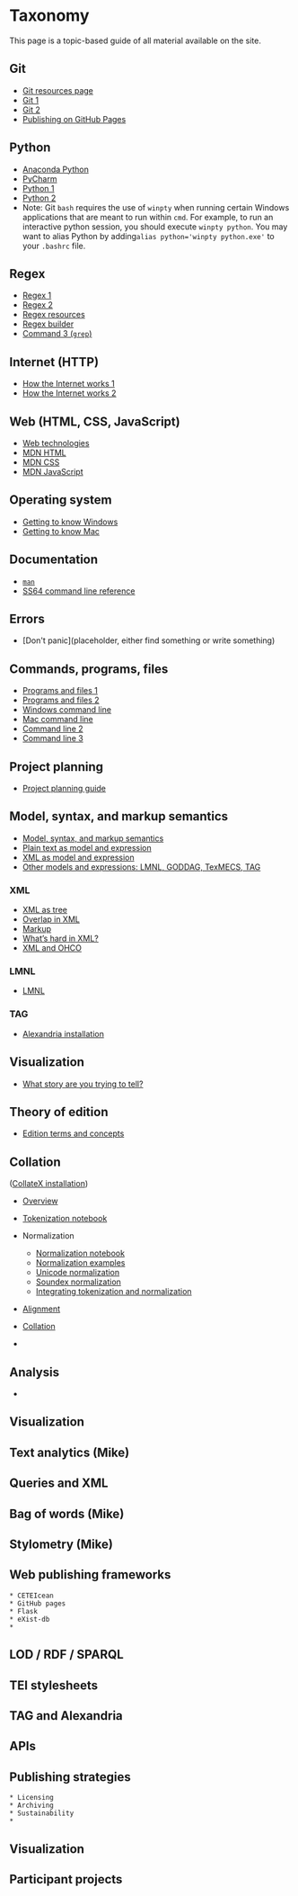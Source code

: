 # Taxonomy

This page is a topic-based guide of all material available on the site.

## Git
* [Git resources page](../schedule/week_1/git_resources.md)
* [Git 1](../schedule/week_1/git_1.md)
* [Git 2](../schedule/week_1/git_2.md)
* [Publishing on GitHub Pages](https://guides.github.com/features/pages/)

## Python
* [Anaconda Python](https://www.anaconda.com/download/)
* [PyCharm](https://www.jetbrains.com/pycharm/)
* [Python 1](../schedule/week_1/python_1.html)
* [Python 2](../schedule/week_1/python_2.html)
* Note: Git `bash` requires the use of `winpty` when running certain Windows applications that are meant to run within `cmd`. For example, to run an interactive python session, you should execute `winpty python`. You may want to alias Python by adding`alias python='winpty python.exe'` to your `.bashrc` file.

## Regex
* [Regex 1](../schedule/week_1/regex_1.md)
* [Regex 2](../schedule/week_1/regex_2.md)
* [Regex resources](../schedule/week_1/regex_resources.md)
* [Regex builder](https://regex101.com)
* [Command 3 (`grep`)](https://pittsburgh-neh-institute.github.io/Institute-Materials-2017/schedule/week_1/command_3.html#finding-things-with-grep)

## Internet (HTTP)
* [How the Internet works 1](../schedule/week_1/internet_1.md)
* [How the Internet works 2](../schedule/week_1/internet_2.md)

## Web (HTML, CSS, JavaScript)
* [Web technologies](../schedule/week_1/web_technologies.md)
* [MDN HTML](https://developer.mozilla.org/en-US/docs/Web/HTML)
* [MDN CSS](https://developer.mozilla.org/en-US/docs/Web/CSS)
* [MDN JavaScript](https://developer.mozilla.org/en-US/docs/Web/JavaScript)

## Operating system
* [Getting to know Windows](../schedule/week_1/getting_to_know_windows.md)
* [Getting to know Mac](../schedule/week_1/getting_to_know_mac.md)

## Documentation
* [`man`](https://www.cs.mcgill.ca/~guide/help/man.html)
* [SS64 command line reference](https://ss64.com)

## Errors
* [Don't panic](placeholder, either find something or write something)

## Commands, programs, files
* [Programs and files 1](../schedule/week_1/programs_1.md)
* [Programs and files 2](../schedule/week_1/programs_2.md)
* [Windows command line](../schedule/week_1/command_1_windows.md)
* [Mac command line](../schedule/week_1/command_1_mac.md)
* [Command line 2](../schedule/week_1/command_2.md)
* [Command line 3](../schedule/week_1/command_3.md)

## Project planning
* [Project planning guide](../schedule/week_2/project_planning.md)

## Model, syntax, and markup semantics
* [Model, syntax, and markup semantics](../schedule/week_2/model_syntax_semantics.md)
* [Plain text as model and expression](../schedule/week_2/plain.md)
* [XML as model and expression](../schedule/week_2/xml_model.md)
* [Other models and expressions: LMNL, GODDAG, TexMECS, TAG](../schedule/week_2/other_models.md)

### XML
* [XML as tree](../schedule/week_2/xpath.md)
* [Overlap in XML](../schedule/week_2/overlap_xml.md)
* [Markup](../schedule/week_2/explicit.md)
* [What’s hard in XML?](../schedule/week_2/xml_limitations.md)
* [XML and OHCO](../schedule/week_2/ohco.md)

### LMNL
* [LMNL](../schedule/week_2/lmnl_syntax.md)

### TAG
* [Alexandria installation](../schedule/week_3/alexandria.md)

## Visualization
* [What story are you trying to tell?](../schedule/week_2/sample_visualizations.md)

## Theory of edition
* [Edition terms and concepts](../schedule/week_2/edition_terms_and_concepts.md)

## Collation
([CollateX installation](https://github.com/Pittsburgh-NEH-Institute/Institute-Materials-2017/blob/master/schedule/week_2/collatex_installation.ipynb))
* [Overview]()
* [Tokenization notebook](https://github.com/Pittsburgh-NEH-Institute/Institute-Materials-2017/blob/master/schedule/week_2/Tokenization.ipynb)
* Normalization
	* [Normalization notebook](https://github.com/Pittsburgh-NEH-Institute/Institute-Materials-2017/blob/master/schedule/week_2/Normalization.ipynb)
	* [Normalization examples](https://github.com/Pittsburgh-NEH-Institute/Institute-Materials-2017/blob/master/schedule/week_2/Normalization_examples.ipynb)
	* [Unicode normalization](https://github.com/Pittsburgh-NEH-Institute/Institute-Materials-2017/blob/master/schedule/week_2/Unicode_normalization.ipynb)
	* [Soundex normalization](https://github.com/Pittsburgh-NEH-Institute/Institute-Materials-2017/blob/master/schedule/week_2/Soundex_normalization.ipynb)
	* [Integrating tokenization and normalization](https://github.com/Pittsburgh-NEH-Institute/Institute-Materials-2017/blob/master/schedule/week_2/Integrating_tokenization_and_normalization.ipynb)
* [Alignment](../schedule/week_2/alignment.md)
	
* [Collation]()
* 
## Analysis
* 
## Visualization

## Text analytics (Mike)

## Queries and XML
## Bag of words (Mike)
## Stylometry (Mike)

## Web publishing frameworks
	* CETEIcean
	* GitHub pages
	* Flask
	* eXist-db
	* 
## LOD / RDF / SPARQL
## TEI stylesheets
## TAG and Alexandria
## APIs
## Publishing strategies
	* Licensing
	* Archiving
	* Sustainability
	* 
## Visualization
## Participant projects